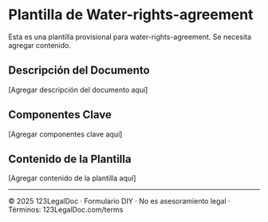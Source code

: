 # Plantilla de Water-rights-agreement

Esta es una plantilla provisional para water-rights-agreement. Se necesita agregar contenido.

## Descripción del Documento

[Agregar descripción del documento aquí]

## Componentes Clave

[Agregar componentes clave aquí]

## Contenido de la Plantilla

[Agregar contenido de la plantilla aquí]

---

© 2025 123LegalDoc · Formulario DIY · No es asesoramiento legal · Términos: 123LegalDoc.com/terms
